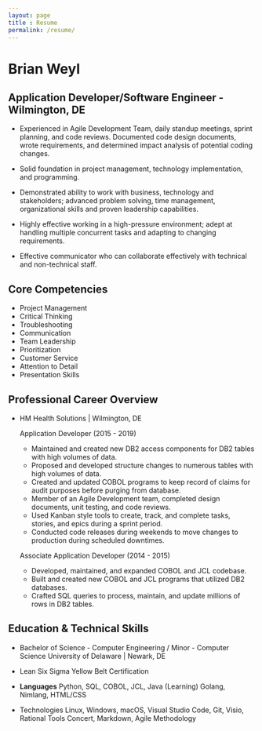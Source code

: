 ```yaml
---
layout: page
title : Resume
permalink: /resume/
---
```


# Brian Weyl

## Application Developer/Software Engineer - Wilmington, DE

* Experienced in Agile Development Team, daily standup meetings, sprint planning, and code reviews. Documented code design documents, wrote requirements, and determined impact analysis of potential coding changes.

* Solid foundation in project management, technology implementation, and programming.

* Demonstrated ability to work with business, technology and stakeholders; advanced problem solving, time management, organizational skills and proven leadership capabilities.

* Highly effective working in a high-pressure environment; adept at handling multiple concurrent tasks and adapting to changing requirements.

* Effective communicator who can collaborate effectively with technical and non-technical staff.

## Core Competencies

* Project Management
* Critical Thinking
* Troubleshooting
* Communication
* Team Leadership
* Prioritization
* Customer Service
* Attention to Detail
* Presentation Skills

## Professional Career Overview

* HM Health Solutions | Wilmington, DE

   Application Developer (2015 - 2019)
     * Maintained and created new DB2 access components for DB2 tables with high volumes of data.
     * Proposed and developed structure changes to numerous tables with high volumes of data.
     * Created and updated COBOL programs to keep record of claims for audit purposes before purging from database.
     * Member of an Agile Development team, completed design documents, unit testing, and code reviews.
     * Used Kanban style tools to create, track, and complete tasks, stories, and epics during a sprint period.
     * Conducted code releases during weekends to move changes to production during scheduled downtimes.

   Associate Application Developer (2014 - 2015)
     * Developed, maintained, and expanded COBOL and JCL codebase.
     * Built and created new COBOL and JCL programs that utilized DB2 databases.
     * Crafted SQL queries to process, maintain, and update millions of rows in DB2 tables.

## Education & Technical Skills

* Bachelor of Science - Computer Engineering / Minor - Computer Science
   University of Delaware | Newark, DE

* Lean Six Sigma Yellow Belt Certification

* **Languages**
   Python, SQL, COBOL, JCL, Java
   (Learning) Golang, Nimlang, HTML/CSS

* Technologies
   Linux, Windows, macOS, Visual Studio Code, Git, Visio, Rational Tools Concert, Markdown, Agile Methodology
